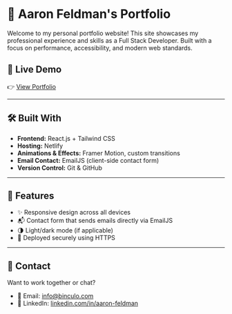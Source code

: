 # 💼 Aaron Feldman's Portfolio

Welcome to my personal portfolio website! This site showcases my professional experience and skills as a Full Stack Developer. Built with a focus on performance, accessibility, and modern web standards.

## 🚀 Live Demo

👉 [View Portfolio](https://aaronfel-portfolio.netlify.app/)

---

## 🛠️ Built With

- **Frontend:** React.js + Tailwind CSS
- **Hosting:** Netlify
- **Animations & Effects:** Framer Motion, custom transitions
- **Email Contact:** EmailJS (client-side contact form)
- **Version Control:** Git & GitHub

---

## 📁 Features
- ✨ Responsive design across all devices
- 📬 Contact form that sends emails directly via EmailJS
- 🌗 Light/dark mode (if applicable)
- 🔐 Deployed securely using HTTPS

---

## 📩 Contact

Want to work together or chat?

- 📧 Email: [info@binculo.com](mailto:feldmanaaron406@gmail.com)
- 💼 LinkedIn: [linkedin.com/in/aaron-feldman](https://linkedin.com/in/aaron-feldman-99b7031a4)
